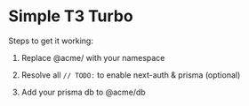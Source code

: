 # Simple T3 Turbo

Steps to get it working:

1. Replace @acme/ with your namespace

2. Resolve all `// TODO:` to enable next-auth & prisma (optional)

3. Add your prisma db to @acme/db
